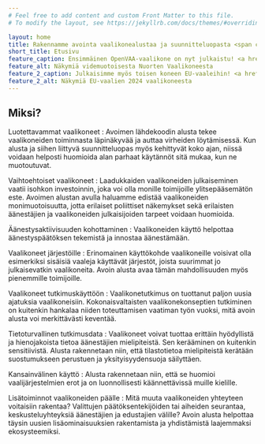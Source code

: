 ```yaml
---
# Feel free to add content and custom Front Matter to this file.
# To modify the layout, see https://jekyllrb.com/docs/themes/#overriding-theme-defaults

layout: home
title: Rakennamme avointa vaalikonealustaa ja suunnitteluopasta <span class="addendum">🎯 Julkaisu kehittäjille Q3/2025</span>
short_title: Etusivu
feature_caption: Ensimmäinen OpenVAA-vaalikone on nyt julkaistu! <a href="https://nuortenvaalikone.openvaa.org" target="_blank">Nuorten Vaalikone</a> tarjoaa tietoa videoiden avulla.
feature_alt: Näkymiä videmuotoisesta Nuorten Vaalikoneesta
feature_2_caption: Julkaisimme myös toisen koneen EU-vaaleihin! <a href="https://vaalikone.openvaa.org" target="_blank">Perinteisempi vaalikone</a> pohjautuu Helsingin Sanomain vaalikoneen tietoihin.
feature_2_alt: Näkymiä EU-vaalien 2024 vaalikoneesta
---
```


## Miksi?

Luotettavammat vaalikoneet
: Avoimen lähdekoodin alusta tekee vaalikoneiden toiminnasta läpinäkyvää ja auttaa virheiden löytämisessä. Kun alusta ja siihen liittyvä suunnitteluopas myös kehittyvät koko ajan, niissä voidaan helposti huomioida alan parhaat käytännöt sitä mukaa, kun ne muotoutuvat.

Vaihtoehtoiset vaalikoneet
: Laadukkaiden vaalikoneiden julkaiseminen vaatii isohkon investoinnin, joka voi olla monille toimijoille ylitsepääsemätön este. Avoimen alustan avulla haluamme edistää vaalikoneiden monimuotoisuutta, jotta erilaiset poliittiset näkemykset sekä erilaisten äänestäjien ja vaalikoneiden julkaisijoiden tarpeet voidaan huomioida.

Äänestysaktiivisuuden kohottaminen
: Vaalikoneiden käyttö helpottaa äänestyspäätöksen tekemistä ja innostaa äänestämään.

Vaalikoneet järjestöille
: Erinomainen käyttökohde vaalikoneille voisivat olla esimerkiksi sisäisiä vaaleja käyttävät järjestöt, joista suurimmat jo julkaisevatkin vaalikoneita. Avoin alusta avaa tämän mahdollisuuden myös pienemmille toimijoille.

Vaalikoneet tutkimuskäyttöön
: Vaalikonetutkimus on tuottanut paljon uusia ajatuksia vaalikoneisiin. Kokonaisvaltaisten vaalikonekonseptien tutkiminen on kuitenkin hankalaa niiden toteuttamisen vaatiman työn vuoksi, mitä avoin alusta voi merkittävästi keventää.

Tietoturvallinen tutkimusdata
: Vaalikoneet voivat tuottaa erittäin hyödyllistä ja hienojakoista tietoa äänestäjien mielipiteistä. Sen kerääminen on kuitenkin sensitiivistä. Alusta rakennetaan niin, että tilastotietoa mielipiteistä kerätään suostumukseen perustuen ja yksityisyydensuoja säilyttäen.

Kansainvälinen käyttö
: Alusta rakennetaan niin, että se huomioi vaalijärjestelmien erot ja on luonnollisesti käännettävissä muille kielille.

Lisätoiminnot vaalikoneiden päälle
: Mitä muuta  vaalikoneiden yhteyteen voitaisiin rakentaa? Valittujen päätöksentekijöiden tai aiheiden seurantaa, keskusteluyhteyksiä äänestäjien ja edustajien välille? Avoin alusta helpottaa täysin uusien lisäominaisuuksien rakentamista ja yhdistämistä laajemmaksi ekosysteemiksi.